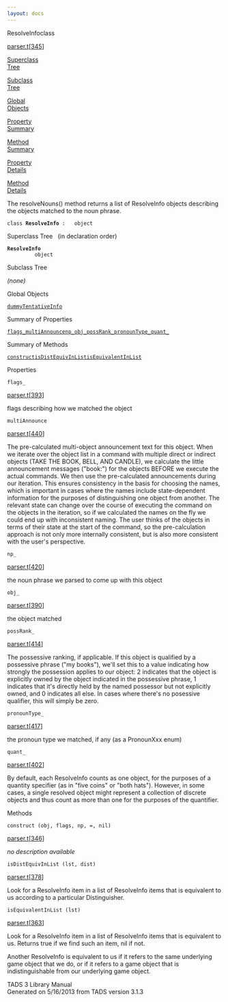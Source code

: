 ```yaml
---
layout: docs
---
```

<span class="title">ResolveInfo</span><span class="type">class</span>

[parser.t](../file/parser.t.html)\[[345](../source/parser.t.html#345)\]

[Superclass  
Tree](#_SuperClassTree_)

[Subclass  
Tree](#_SubClassTree_)

[Global  
Objects](#_ObjectSummary_)

[Property  
Summary](#_PropSummary_)

[Method  
Summary](#_MethodSummary_)

[Property  
Details](#_Properties_)

[Method  
Details](#_Methods_)



The resolveNouns() method returns a list of ResolveInfo objects
describing the objects matched to the noun phrase.

`class `**`ResolveInfo`**` :   object`



<span id="_SuperClassTree_"></span>



<span class="hdln">Superclass Tree</span>   (in declaration order)



**`ResolveInfo`**  
`         object`  
<span id="_SubClassTree_"></span>



<span class="hdln">Subclass Tree</span>  



*(none)* <span id="_ObjectSummary_"></span>



<span class="hdln">Global Objects</span>  



[`dummyTentativeInfo`](../object/dummyTentativeInfo.html)
<span id="_PropSummary_"></span>



<span class="hdln">Summary of Properties</span>  



[`flags_`](#flags_)[`multiAnnounce`](#multiAnnounce)[`np_`](#np_)[`obj_`](#obj_)[`possRank_`](#possRank_)[`pronounType_`](#pronounType_)[`quant_`](#quant_)

<span id="_MethodSummary_"></span>



<span class="hdln">Summary of Methods</span>  



[`construct`](#construct)[`isDistEquivInList`](#isDistEquivInList)[`isEquivalentInList`](#isEquivalentInList)

<span id="_Properties_"></span>



<span class="hdln">Properties</span>  



<span id="flags_"></span>

`flags_`

[parser.t](../file/parser.t.html)\[[393](../source/parser.t.html#393)\]



flags describing how we matched the object



<span id="multiAnnounce"></span>

`multiAnnounce`

[parser.t](../file/parser.t.html)\[[440](../source/parser.t.html#440)\]



The pre-calculated multi-object announcement text for this object. When
we iterate over the object list in a command with multiple direct or
indirect objects (TAKE THE BOOK, BELL, AND CANDLE), we calculate the
little announcement messages ("book:") for the objects BEFORE we execute
the actual commands. We then use the pre-calculated announcements during
our iteration. This ensures consistency in the basis for choosing the
names, which is important in cases where the names include
state-dependent information for the purposes of distinguishing one
object from another. The relevant state can change over the course of
executing the command on the objects in the iteration, so if we
calculated the names on the fly we could end up with inconsistent
naming. The user thinks of the objects in terms of their state at the
start of the command, so the pre-calculation approach is not only more
internally consistent, but is also more consistent with the user's
perspective.



<span id="np_"></span>

`np_`

[parser.t](../file/parser.t.html)\[[420](../source/parser.t.html#420)\]



the noun phrase we parsed to come up with this object



<span id="obj_"></span>

`obj_`

[parser.t](../file/parser.t.html)\[[390](../source/parser.t.html#390)\]



the object matched



<span id="possRank_"></span>

`possRank_`

[parser.t](../file/parser.t.html)\[[414](../source/parser.t.html#414)\]



The possessive ranking, if applicable. If this object is qualified by a
possessive phrase ("my books"), we'll set this to a value indicating how
strongly the possession applies to our object: 2 indicates that the
object is explicitly owned by the object indicated in the possessive
phrase, 1 indicates that it's directly held by the named possessor but
not explicitly owned, and 0 indicates all else. In cases where there's
no posessive qualifier, this will simply be zero.



<span id="pronounType_"></span>

`pronounType_`

[parser.t](../file/parser.t.html)\[[417](../source/parser.t.html#417)\]



the pronoun type we matched, if any (as a PronounXxx enum)



<span id="quant_"></span>

`quant_`

[parser.t](../file/parser.t.html)\[[402](../source/parser.t.html#402)\]



By default, each ResolveInfo counts as one object, for the purposes of a
quantity specifier (as in "five coins" or "both hats"). However, in some
cases, a single resolved object might represent a collection of discrete
objects and thus count as more than one for the purposes of the
quantifier.



<span id="_Methods_"></span>



<span class="hdln">Methods</span>  



<span id="construct"></span>

`construct (obj, flags, np, =, nil)`

[parser.t](../file/parser.t.html)\[[346](../source/parser.t.html#346)\]



*no description available*



<span id="isDistEquivInList"></span>

`isDistEquivInList (lst, dist)`

[parser.t](../file/parser.t.html)\[[378](../source/parser.t.html#378)\]



Look for a ResolveInfo item in a list of ResolveInfo items that is
equivalent to us according to a particular Distinguisher.



<span id="isEquivalentInList"></span>

`isEquivalentInList (lst)`

[parser.t](../file/parser.t.html)\[[363](../source/parser.t.html#363)\]



Look for a ResolveInfo item in a list of ResolveInfo items that is
equivalent to us. Returns true if we find such an item, nil if not.

Another ResolveInfo is equivalent to us if it refers to the same
underlying game object that we do, or if it refers to a game object that
is indistinguishable from our underlying game object.





TADS 3 Library Manual  
Generated on 5/16/2013 from TADS version 3.1.3


